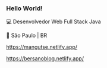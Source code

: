 ### Hello World!


💻 Desenvolvedor Web Full Stack Java

🏡 São Paulo | BR

https://mangutse.netlify.app/

https://bersanoblog.netlify.app/
  

